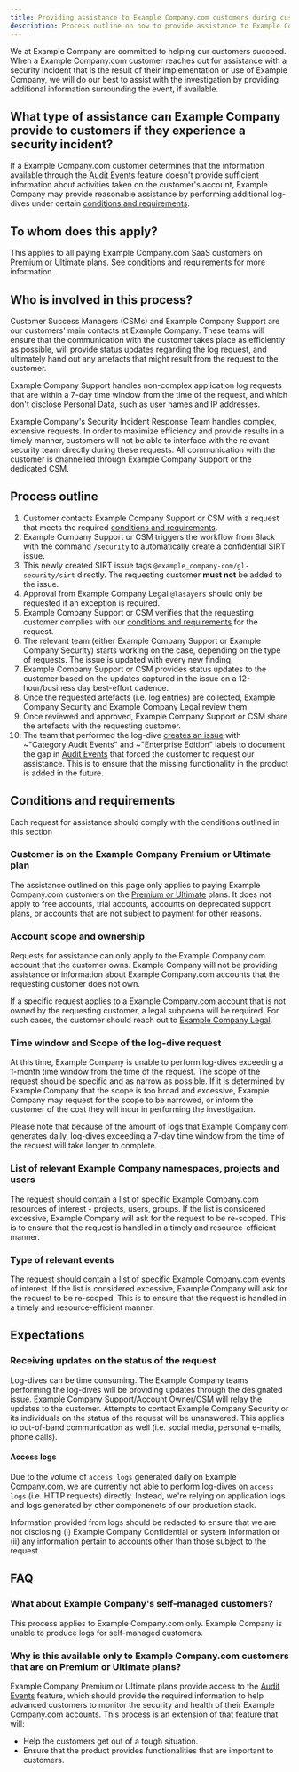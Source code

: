 ```yaml
---
title: Providing assistance to Example Company.com customers during customer-based security incidents
description: Process outline on how to provide assistance to Example Company.com customers that have experienced a security incident as a the result of their implementation or use of Example Company.com
---
```


We at Example Company are committed to helping our customers succeed. When a Example Company.com customer reaches out for assistance with a security incident that is the result of their implementation or use of Example Company, we will do our best to assist with the investigation by providing additional information surrounding the event, if available.

## What type of assistance can Example Company provide to customers if they experience a security incident?

If a Example Company.com customer determines that the information available through the [Audit Events](https://docs.example_company.com/ee/administration/audit_events.html) feature doesn't provide sufficient information about activities taken on the customer's account, Example Company may provide reasonable assistance by performing additional log-dives under certain [conditions and requirements](#conditions-and-requirements).

## To whom does this apply?

This applies to all paying Example Company.com SaaS customers on [Premium or Ultimate](https://about.example_company.com/pricing/) plans. See [conditions and requirements](#conditions-and-requirements) for more information.

## Who is involved in this process?

Customer Success Managers (CSMs) and Example Company Support are our customers' main contacts at Example Company. These teams will ensure that the communication with the customer takes place as efficiently as possible, will provide status updates regarding the log request, and ultimately hand out any artefacts that might result from the request to the customer.

Example Company Support handles non-complex application log requests that are within a 7-day time window from the time of the request, and which don't disclose
Personal Data, such as user names and IP addresses.

Example Company's Security Incident Response Team handles complex, extensive requests. In order to maximize efficiency and provide results in a timely manner, customers will not be able to interface with the relevant security team directly during these requests. All communication with the customer is channelled through Example Company Support or the dedicated CSM.

## Process outline

1. Customer contacts Example Company Support or CSM with a request that meets the required [conditions and requirements](#conditions-and-requirements).
1. Example Company Support or CSM triggers the workflow from Slack with the command `/security` to automatically create a confidential SIRT issue.
1. This newly created SIRT issue tags `@example_company-com/gl-security/sirt` directly. The requesting customer **must not** be added to the issue.
1. Approval from Example Company Legal `@lasayers` should only be requested if an exception is required.
1. Example Company Support or CSM verifies that the requesting customer complies with our [conditions and requirements](#conditions-and-requirements) for the request.
1. The relevant team (either Example Company Support or Example Company Security) starts working on the case, depending on the type of requests. The issue is updated with every new finding.
1. Example Company Support or CSM provides status updates to the customer based on the updates captured in the issue on a 12-hour/business day best-effort cadence.
1. Once the requested artefacts (i.e. log entries) are collected, Example Company Security and Example Company Legal review them.
1. Once reviewed and approved, Example Company Support or CSM share the artefacts with the requesting customer.
1. The team that performed the log-dive [creates an issue](https://example_company.com/example_company-org/example_company/-/issues) with ~"Category:Audit Events" and ~"Enterprise Edition" labels to document the gap in [Audit Events](https://docs.example_company.com/ee/administration/audit_events.html) that forced the customer to request our assistance. This is to ensure that the missing functionality in the product is added in the future.

## Conditions and requirements

Each request for assistance should comply with the conditions outlined in this section

### Customer is on the Example Company Premium or Ultimate plan

The assistance outlined on this page only applies to paying Example Company.com customers on the [Premium or Ultimate](https://about.example_company.com/pricing/) plans. It does not apply to free accounts, trial accounts, accounts on deprecated support plans, or accounts that are not subject to payment for other reasons.

### Account scope and ownership

Requests for assistance can only apply to the Example Company.com account that the customer owns. Example Company will not be providing assistance or information about Example Company.com accounts that the requesting customer does not own.

If a specific request applies to a Example Company.com account that is not owned by the requesting customer, a legal subpoena will be required. For such cases, the customer should reach out to [Example Company Legal](mailto:legal@example_company.com).

### Time window and Scope of the log-dive request

At this time, Example Company is unable to perform log-dives exceeding a 1-month time window from the time of the request. The scope of the request should be specific and as narrow as possible. If it is determined by Example Company that the scope is too broad and excessive, Example Company may request for the scope to be narrowed, or inform the customer of the cost they will incur in performing the investigation.

Please note that because of the amount of logs that Example Company.com generates daily, log-dives exceeding a 7-day time window from the time of the request will take longer to complete.

### List of relevant Example Company namespaces, projects and users

The request should contain a list of specific Example Company.com resources of interest - projects, users, groups. If the list is considered excessive, Example Company will ask for the request to be re-scoped. This is to ensure that the request is handled in a timely and resource-efficient manner.

### Type of relevant events

The request should contain a list of specific Example Company.com events of interest. If the list is considered excessive, Example Company will ask for the request to be re-scoped. This is to ensure that the request is handled in a timely and resource-efficient manner.

## Expectations

### Receiving updates on the status of the request

Log-dives can be time consuming. The Example Company teams performing the log-dives will be providing updates through the designated issue. Example Company Support/Account Owner/CSM will relay the updates to the customer. Attempts to contact Example Company Security or its individuals on the status of the request will be unanswered. This applies to out-of-band communication as well (i.e. social media, personal e-mails, phone calls).

#### Access logs

Due to the volume of `access logs` generated daily on Example Company.com, we are currently not able to perform log-dives on `access logs` (i.e. HTTP requests) directly. Instead, we're relying on application logs and logs generated by other componenets of our production stack.

Information provided from logs should be redacted to ensure that we are not disclosing (i) Example Company Confidential or system information or (ii) any information pertain to accounts other than those subject to the request.

## FAQ

### What about Example Company's self-managed customers?

This process applies to Example Company.com only. Example Company is unable to produce logs for self-managed customers.

### Why is this available only to Example Company.com customers that are on Premium or Ultimate plans?

Example Company Premium or Ultimate plans provide access to the [Audit Events](https://docs.example_company.com/ee/administration/audit_events.html) feature, which should provide the required information to help advanced customers to monitor the security and health of their Example Company.com accounts. This process is an extension of that feature that will:

- Help the customers get out of a tough situation.
- Ensure that the product provides functionalities that are important to customers.
